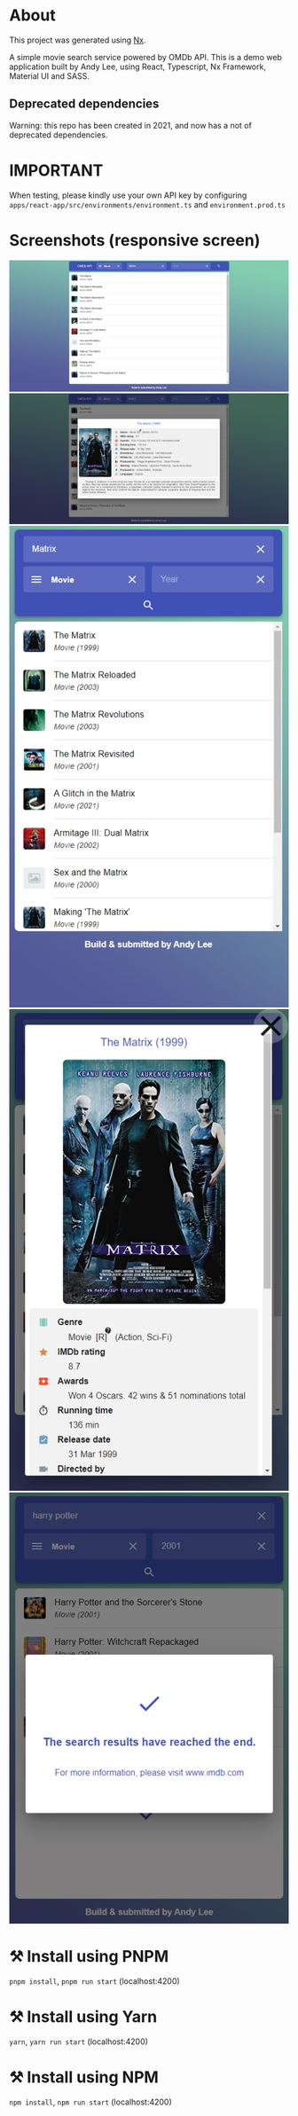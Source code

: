 # About

This project was generated using [Nx](https://nx.dev).

A simple movie search service powered by OMDb API.
This is a demo web application built by Andy Lee, using React, Typescript, Nx Framework, Material UI and SASS.

## Deprecated dependencies

Warning: this repo has been created in 2021, and now has a not of deprecated dependencies.

# IMPORTANT

When testing, please kindly use your own API key by configuring `apps/react-app/src/environments/environment.ts` and `environment.prod.ts`

# Screenshots (responsive screen)

![Screenshot1](./Screenshots/desktop.png)
![Screenshot2](./Screenshots/desktop_detail.png)
![Screenshot3](./Screenshots/mobile.png)
![Screenshot4](./Screenshots/mobile_detail.png)
![Screenshot5](./Screenshots/page_limit.png)

# ⚒ Install using PNPM

`pnpm install`, `pnpm run start` (localhost:4200)

# ⚒ Install using Yarn

`yarn`, `yarn run start` (localhost:4200)

# ⚒ Install using NPM

`npm install`, `npm run start` (localhost:4200)

